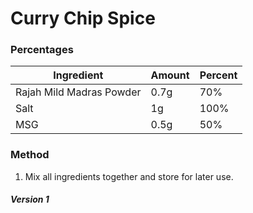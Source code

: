 # Curry Chip Spice

### Percentages

| Ingredient | Amount | Percent |
|------------|--------|---------|
| Rajah Mild Madras Powder   | 0.7g    |     70%|
| Salt | 1g    |     100%|
| MSG| 0.5g    |     50%|


### Method

1. Mix all ingredients together and store for later use.


##### Version 1